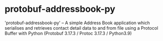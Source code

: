 # protobuf-addressbook-py 
'protobuf-addressbook-py' – A simple Address Book application which serialises and retrieves contact detail data to and from file using a Protocol Buffer with Python (Protobuf 3.17.3 / Protoc 3.17.3 / Python3.9)
